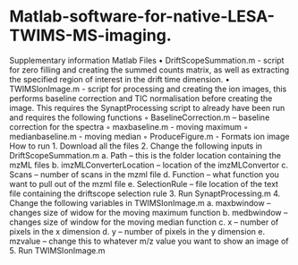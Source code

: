 # Matlab-software-for-native-LESA-TWIMS-MS-imaging.

Supplementary information 
Matlab Files
    • DriftScopeSummation.m - script for zero filling and creating the summed counts matrix, as well as extracting the specified region of interest in the drift time dimension.
    • TWIMSIonImage.m - script for processing and creating the ion images, this performs baseline correction and TIC normalisation before creating the image. This requires the SynaptProcessing script to already have been run and requires the following functions
        ◦ BaselineCorrection.m – baseline correction for the spectra
        ◦ maxbaseline.m - moving maximum
        ◦ medianbaseline.m - moving median
        ◦ ProduceFigure.m - Formats ion image
How to run
    1. Download all the files
    2. Change the following inputs in DriftScopeSummation.m
        a. Path – this is the folder location containing the mzML files
        b. imzMLConverterLocation – location of the imzMLConvertor
        c. Scans – number of scans in the mzml file
        d.  Function – what function you want to pull out of the mzml file
        e. SelectionRule – file location of the text file containing the driftscope selection rule
    3. Run SynaptProcessing.m
    4. Change the following variables in TWIMSIonImage.m
        a. maxbwindow – changes size of widow for the moving maximum function
        b. medbwindow – changes size of window for the moving median function
        c. x – number of pixels in the x dimension
        d. y – number of pixels in the y dimension
        e. mzvalue – change this to whatever m/z value you want to show an image of
    5. Run TWIMSIonImage.m
